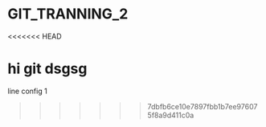# GIT_TRANNING_2
<<<<<<< HEAD

hi git
dsgsg
=======
line config 1
>>>>>>> 7dbfb6ce10e7897fbb1b7ee976075f8a9d411c0a
